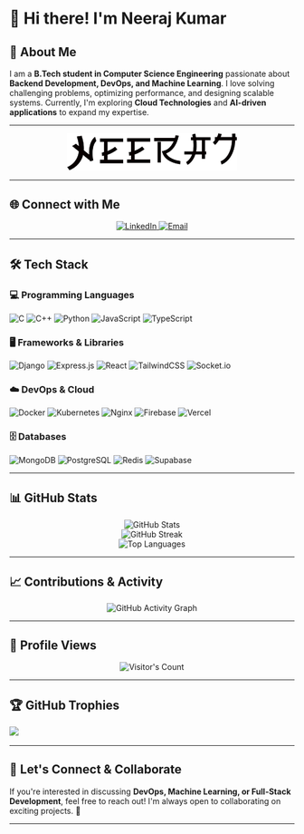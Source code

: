 # 👋 Hi there! I'm Neeraj Kumar

## **🚀 About Me**

I am a **B.Tech student in Computer Science Engineering** passionate about **Backend Development, DevOps, and Machine Learning**. I love solving challenging problems, optimizing performance, and designing scalable systems. Currently, I'm exploring **Cloud Technologies** and **AI-driven applications** to expand my expertise.

---

<p align="center">
  <picture>
    <source media="(prefers-color-scheme: dark)" srcset="dark.png">
    <source media="(prefers-color-scheme: light)" srcset="light.png">
    <img alt="Neeraj Kumar" src="light.png" width="300">
  </picture>
</p>

---

## **🌐 Connect with Me**

<p align="center">
  <a href="https://linkedin.com/in/neerajkumar1044" target="_blank">
    <img src="https://img.shields.io/badge/LinkedIn-%230077B5.svg?style=for-the-badge&logo=linkedin&logoColor=white" alt="LinkedIn"/>
  </a>
  <a href="mailto:neerajkumar.cs1044@gmail.com" target="_blank">
    <img src="https://img.shields.io/badge/Email-D14836?style=for-the-badge&logo=gmail&logoColor=white" alt="Email"/>
  </a>
</p>

---

## **🛠️ Tech Stack**

### **💻 Programming Languages**
![C](https://img.shields.io/badge/C-%2300599C.svg?style=for-the-badge&logo=c&logoColor=white)
![C++](https://img.shields.io/badge/C++-%2300599C.svg?style=for-the-badge&logo=c%2B%2B&logoColor=white)
![Python](https://img.shields.io/badge/Python-3670A0?style=for-the-badge&logo=python&logoColor=ffdd54)
![JavaScript](https://img.shields.io/badge/JavaScript-%23323330.svg?style=for-the-badge&logo=javascript&logoColor=%23F7DF1E)
![TypeScript](https://img.shields.io/badge/TypeScript-%23007ACC.svg?style=for-the-badge&logo=typescript&logoColor=white)

### **🖥️ Frameworks & Libraries**
![Django](https://img.shields.io/badge/Django-%23092E20.svg?style=for-the-badge&logo=django&logoColor=white)
![Express.js](https://img.shields.io/badge/Express.js-%23404d59.svg?style=for-the-badge&logo=express&logoColor=%2361DAFB)
![React](https://img.shields.io/badge/React-%2320232a.svg?style=for-the-badge&logo=react&logoColor=%2361DAFB)
![TailwindCSS](https://img.shields.io/badge/TailwindCSS-%2338B2AC.svg?style=for-the-badge&logo=tailwind-css&logoColor=white)
![Socket.io](https://img.shields.io/badge/Socket.io-black?style=for-the-badge&logo=socket.io&badgeColor=010101)

### **☁️ DevOps & Cloud**
![Docker](https://img.shields.io/badge/Docker-%230db7ed.svg?style=for-the-badge&logo=docker&logoColor=white)
![Kubernetes](https://img.shields.io/badge/Kubernetes-%23326ce5.svg?style=for-the-badge&logo=kubernetes&logoColor=white)
![Nginx](https://img.shields.io/badge/Nginx-%23009639.svg?style=for-the-badge&logo=nginx&logoColor=white)
![Firebase](https://img.shields.io/badge/Firebase-%23039BE5.svg?style=for-the-badge&logo=firebase)
![Vercel](https://img.shields.io/badge/Vercel-%23000000.svg?style=for-the-badge&logo=vercel&logoColor=white)

### **🗄️ Databases**
![MongoDB](https://img.shields.io/badge/MongoDB-%234ea94b.svg?style=for-the-badge&logo=mongodb&logoColor=white)
![PostgreSQL](https://img.shields.io/badge/PostgreSQL-%23316192.svg?style=for-the-badge&logo=postgresql&logoColor=white)
![Redis](https://img.shields.io/badge/Redis-%23DD0031.svg?style=for-the-badge&logo=redis&logoColor=white)
![Supabase](https://img.shields.io/badge/Supabase-3ECF8E?style=for-the-badge&logo=supabase&logoColor=white)

---

## **📊 GitHub Stats**

<div align="center">
  <img src="https://github-readme-stats.vercel.app/api?username=NeerajKumar-1044&theme=tokyonight&show_icons=true&hide_border=false&count_private=true" alt="GitHub Stats"/>
  <br/>
  <img src="https://github-readme-streak-stats.herokuapp.com/?user=NeerajKumar-1044&theme=tokyonight&hide_border=false" alt="GitHub Streak"/>
  <br/>
  <img src="https://github-readme-stats.vercel.app/api/top-langs/?username=NeerajKumar-1044&theme=tokyonight&show_icons=true&hide_border=false&layout=compact" alt="Top Languages"/>
</div>

---

## **📈 Contributions & Activity**

<p align="center">
  <img src="https://github-readme-activity-graph.vercel.app/graph?username=NeerajKumar-1044&theme=react-dark&hide_border=true" alt="GitHub Activity Graph"/>
</p>

---

## **👀 Profile Views**

<p align="center">
  <img src="https://profile-counter.glitch.me/NeerajKumar-1044/count.svg" alt="Visitor's Count" />
</p>

---

## 🏆 GitHub Trophies
![](https://github-profile-trophy.vercel.app/?username=NeerajKumar-1044&theme=radical&no-frame=false&no-bg=false&margin-w=4)

---

## **🤝 Let's Connect & Collaborate**

If you're interested in discussing **DevOps, Machine Learning, or Full-Stack Development**, feel free to reach out! I'm always open to collaborating on exciting projects. 🚀

---

<!-- Inspired by GPRM (https://gprm.itsvg.in) -->
